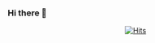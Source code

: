 ### Hi there 👋

<div align=center> 

[![Hits](https://hits.seeyoufarm.com/api/count/incr/badge.svg?url=https%3A%2F%2Fgithub.com%2Fch-4ml&count_bg=%23C5F1FF&title_bg=%23DADADA&icon=&icon_color=%23E7E7E7&title=hits&edge_flat=false)](https://hits.seeyoufarm.com)

</div>
<!--
**ch-4ml/ch-4ml** is a ✨ _special_ ✨ repository because its `README.md` (this file) appears on your GitHub profile.

Here are some ideas to get you started:

- 🔭 I’m currently working on ...
- 🌱 I’m currently learning ...
- 👯 I’m looking to collaborate on ...
- 🤔 I’m looking for help with ...
- 💬 Ask me about ...
- 📫 How to reach me: ...
- 😄 Pronouns: ...
- ⚡ Fun fact: ...
-->

